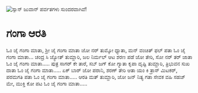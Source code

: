 ![ಸ್ಯಾನ್ ಜುವಾನ್ ಪರ್ವತಗಳು ಸುಂದರವಾಗಿವೆ!](lib/assets/images/artis/img.png "San Juan Mountains")

# ಗಂಗಾ ಆರತಿ

ಓಂ ಜೈ ಗಂಗಾ ಮಾತಾ, ಶ್ರೀ ಜೈ ಗಂಗಾ ಮಾತಾ
ಜೋ ನರ್ ತುಮ್ಕೋ ಧ್ಯಾತಾ, ಮನ್ ವಂಚಿತ್ ಫಲ್ ಪತಾ
ಓಂ ಜೈ ಗಂಗಾ ಮಾತಾ...
ಚಂದ್ರ ಸಿ ಜ್ಯೋತ್ ತುಮ್ಹಾರಿ, ಜಲ ನಿರ್ಮಲ್ ಆಟ
ಶರಣ ಪಡೆ ಜೋ ತೇರಿ, ಸೋ ನರ್ ತರ್ ಜಾತಾ
ಓಂ ಜೈ ಗಂಗಾ ಮಾತಾ.....
ಪುತ್ರ ಸಾಗರ್ ಕೇ ತಾರೆ, ಸಬ್ ಜಗ್ ಕೋ ಗ್ಯಾತಾ
ಕೃಪಾ ದೃಷ್ಟಿ ತುಮ್ಹಾರಿ, ತ್ರಿಭುವನ ಸುಖ ದಾತಾ
ಓಂ ಜೈ ಗಂಗಾ ಮಾತಾ.....
ಏಕ್ ಬಾರ್ ಜೋ ಪರಾನಿ, ಶರಣ್ ತೇರಿ ಆತಾ
ಯಂ ಕಿ ತ್ರಾಸ್ ಮಿಟಕರ್, ಪರಮಗತಿ ಪತಾ
ಓಂ ಜೈ ಗಂಗಾ ಮಾತಾ.....
ಆರತಿ ಮತ್ ತುಮ್ಹಾರಿ, ಜೋ ಜನ್ ನಿತ್ಯ ಗತಾ
ಸೇವಕ ವಹಿ ಸಹಜ್ ಮೇ, ಮುಕ್ತಿ ಕೋ ಪಟ
ಓಂ ಜೈ ಗಂಗಾ ಮಾತಾ.....
